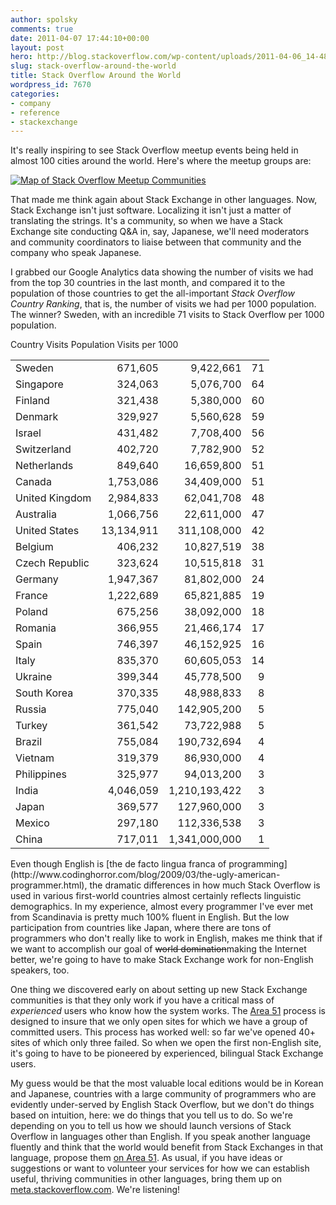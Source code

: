 ```yaml
---
author: spolsky
comments: true
date: 2011-04-07 17:44:10+00:00
layout: post
hero: http://blog.stackoverflow.com/wp-content/uploads/2011-04-06_14-48-14.png
slug: stack-overflow-around-the-world
title: Stack Overflow Around the World
wordpress_id: 7670
categories:
- company
- reference
- stackexchange
---
```


It's really inspiring to see Stack Overflow meetup events being held in almost 100 cities around the world. Here's where the meetup groups are:

[![Map of Stack Overflow Meetup Communities](http://blog.stackoverflow.com/wp-content/uploads/2011-04-06_14-48-14.png)](http://meetup.com/stackoverflow)

That made me think again about Stack Exchange in other languages. Now, Stack Exchange isn't just software. Localizing it isn't just a matter of translating the strings. It's a community, so when we have a Stack Exchange site conducting Q&A in, say, Japanese, we'll need moderators and community coordinators to liaise between that community and the company who speak Japanese.

I grabbed our Google Analytics data showing the number of visits we had from the top 30 countries in the last month, and compared it to the population of those countries to get the all-important _Stack Overflow Country Ranking_, that is, the number of visits we had per 1000 population. The winner? Sweden, with an incredible 71 visits to Stack Overflow per 1000 population.


<table width="450px" class="tableizer-table" >
<tbody >
<tr class="tableizer-firstrow" >
Country
Visits
Population
Visits per 1000
</tr>
<tr >

<td >Sweden
</td>

<td align="right" >671,605
</td>

<td align="right" >9,422,661
</td>

<td align="right" >71
</td>
</tr>
<tr >

<td >Singapore
</td>

<td align="right" >324,063
</td>

<td align="right" >5,076,700
</td>

<td align="right" >64
</td>
</tr>
<tr >

<td >Finland
</td>

<td align="right" >321,438
</td>

<td align="right" >5,380,000
</td>

<td align="right" >60
</td>
</tr>
<tr >

<td >Denmark
</td>

<td align="right" >329,927
</td>

<td align="right" >5,560,628
</td>

<td align="right" >59
</td>
</tr>
<tr >

<td >Israel
</td>

<td align="right" >431,482
</td>

<td align="right" >7,708,400
</td>

<td align="right" >56
</td>
</tr>
<tr >

<td >Switzerland
</td>

<td align="right" >402,720
</td>

<td align="right" >7,782,900
</td>

<td align="right" >52
</td>
</tr>
<tr >

<td >Netherlands
</td>

<td align="right" >849,640
</td>

<td align="right" >16,659,800
</td>

<td align="right" >51
</td>
</tr>
<tr >

<td >Canada
</td>

<td align="right" >1,753,086
</td>

<td align="right" >34,409,000
</td>

<td align="right" >51
</td>
</tr>
<tr >

<td >United Kingdom
</td>

<td align="right" >2,984,833
</td>

<td align="right" >62,041,708
</td>

<td align="right" >48
</td>
</tr>
<tr >

<td >Australia
</td>

<td align="right" >1,066,756
</td>

<td align="right" >22,611,000
</td>

<td align="right" >47
</td>
</tr>
<tr >

<td >United States
</td>

<td align="right" >13,134,911
</td>

<td align="right" >311,108,000
</td>

<td align="right" >42
</td>
</tr>
<tr >

<td >Belgium
</td>

<td align="right" >406,232
</td>

<td align="right" >10,827,519
</td>

<td align="right" >38
</td>
</tr>
<tr >

<td >Czech Republic
</td>

<td align="right" >323,624
</td>

<td align="right" >10,515,818
</td>

<td align="right" >31
</td>
</tr>
<tr >

<td >Germany
</td>

<td align="right" >1,947,367
</td>

<td align="right" >81,802,000
</td>

<td align="right" >24
</td>
</tr>
<tr >

<td >France
</td>

<td align="right" >1,222,689
</td>

<td align="right" >65,821,885
</td>

<td align="right" >19
</td>
</tr>
<tr >

<td >Poland
</td>

<td align="right" >675,256
</td>

<td align="right" >38,092,000
</td>

<td align="right" >18
</td>
</tr>
<tr >

<td >Romania
</td>

<td align="right" >366,955
</td>

<td align="right" >21,466,174
</td>

<td align="right" >17
</td>
</tr>
<tr >

<td >Spain
</td>

<td align="right" >746,397
</td>

<td align="right" >46,152,925
</td>

<td align="right" >16
</td>
</tr>
<tr >

<td >Italy
</td>

<td align="right" >835,370
</td>

<td align="right" >60,605,053
</td>

<td align="right" >14
</td>
</tr>
<tr >

<td >Ukraine
</td>

<td align="right" >399,344
</td>

<td align="right" >45,778,500
</td>

<td align="right" >9
</td>
</tr>
<tr >

<td >South Korea
</td>

<td align="right" >370,335
</td>

<td align="right" >48,988,833
</td>

<td align="right" >8
</td>
</tr>
<tr >

<td >Russia
</td>

<td align="right" >775,040
</td>

<td align="right" >142,905,200
</td>

<td align="right" >5
</td>
</tr>
<tr >

<td >Turkey
</td>

<td align="right" >361,542
</td>

<td align="right" >73,722,988
</td>

<td align="right" >5
</td>
</tr>
<tr >

<td >Brazil
</td>

<td align="right" >755,084
</td>

<td align="right" >190,732,694
</td>

<td align="right" >4
</td>
</tr>
<tr >

<td >Vietnam
</td>

<td align="right" >319,379
</td>

<td align="right" >86,930,000
</td>

<td align="right" >4
</td>
</tr>
<tr >

<td >Philippines
</td>

<td align="right" >325,977
</td>

<td align="right" >94,013,200
</td>

<td align="right" >3
</td>
</tr>
<tr >

<td >India
</td>

<td align="right" >4,046,059
</td>

<td align="right" >1,210,193,422
</td>

<td align="right" >3
</td>
</tr>
<tr >

<td >Japan
</td>

<td align="right" >369,577
</td>

<td align="right" >127,960,000
</td>

<td align="right" >3
</td>
</tr>
<tr >

<td >Mexico
</td>

<td align="right" >297,180
</td>

<td align="right" >112,336,538
</td>

<td align="right" >3
</td>
</tr>
<tr >

<td >China
</td>

<td align="right" >717,011
</td>

<td align="right" >1,341,000,000
</td>

<td align="right" >1
</td>
</tr>
</tbody>
</table>
Even though English is [the de facto lingua franca of programming](http://www.codinghorror.com/blog/2009/03/the-ugly-american-programmer.html), the dramatic differences in how much Stack Overflow is used in various first-world countries almost certainly reflects linguistic demographics. In my experience, almost every programmer I've ever met from Scandinavia is pretty much 100% fluent in English. But the low participation from countries like Japan, where there are tons of programmers who don't really like to work in English, makes me think that if we want to accomplish our goal of <del>world domination</del>making the Internet better, we're going to have to make Stack Exchange work for non-English speakers, too.

One thing we discovered early on about setting up new Stack Exchange communities is that they only work if you have a critical mass of _experienced_ users who know how the system works. The [Area 51](http://area51.stackexchange.com/) process is designed to insure that we only open sites for which we have a group of committed users. This process has worked well: so far we've opened 40+ sites of which only three failed. So when we open the first non-English site, it's going to have to be pioneered by experienced, bilingual Stack Exchange users.

My guess would be that the most valuable local editions would be in Korean and Japanese, countries with a large community of programmers who are evidently under-served by English Stack Overflow, but we don't do things based on intuition, here: we do things that you tell us to do. So we're depending on you to tell us how we should launch versions of Stack Overflow in languages other than English. If you speak another language fluently and think that the world would benefit from Stack Exchanges in that language, propose them [on Area 51](http://area51.stackexchange.com). As usual, if you have ideas or suggestions or want to volunteer your services for how we can establish useful, thriving communities in other languages, bring them up on [meta.stackoverflow.com](http://meta.stackoverflow.com/). We're listening!
